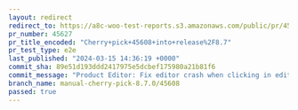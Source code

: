 ```yaml
---
layout: redirect
redirect_to: https://a8c-woo-test-reports.s3.amazonaws.com/public/pr/45627/e2e/index.html
pr_number: 45627
pr_title_encoded: "Cherry+pick+45608+into+release%2F8.7"
pr_test_type: e2e
last_published: "2024-03-15 14:36:19 +0000"
commit_sha: 89e51d193ddd2417975e5dcbef175980a21b81f6
commit_message: "Product Editor: Fix editor crash when clicking in editor margin when …"
branch_name: manual-cherry-pick-8.7.0/45608
passed: true
---
```

